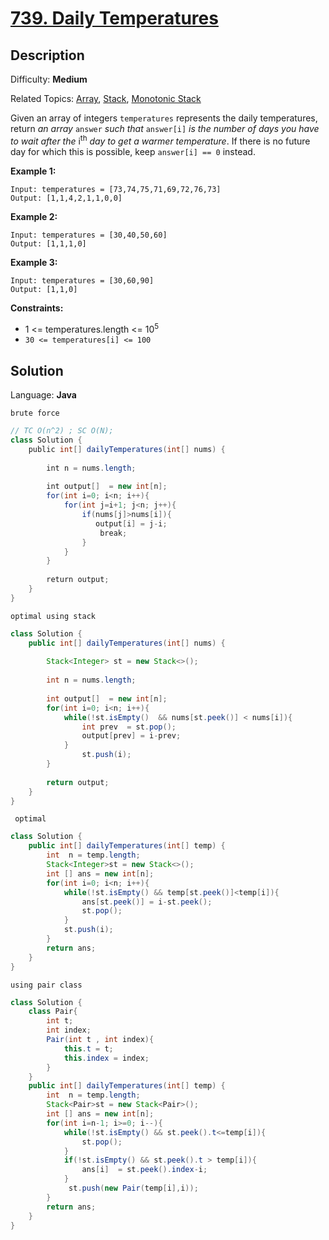 # [739\. Daily Temperatures](https://leetcode.com/problems/daily-temperatures/)

## Description

Difficulty: **Medium**  

Related Topics: [Array](https://leetcode.com/tag/array/), [Stack](https://leetcode.com/tag/stack/), [Monotonic Stack](https://leetcode.com/tag/monotonic-stack/)


Given an array of integers `temperatures` represents the daily temperatures, return _an array_ `answer` _such that_ `answer[i]` _is the number of days you have to wait after the_ i<sup>th</sup> _day to get a warmer temperature_. If there is no future day for which this is possible, keep `answer[i] == 0` instead.

**Example 1:**

```
Input: temperatures = [73,74,75,71,69,72,76,73]
Output: [1,1,4,2,1,1,0,0]
```

**Example 2:**

```
Input: temperatures = [30,40,50,60]
Output: [1,1,1,0]
```

**Example 3:**

```
Input: temperatures = [30,60,90]
Output: [1,1,0]
```

**Constraints:**

*   1 <= temperatures.length <= 10<sup>5</sup>
*   `30 <= temperatures[i] <= 100`


## Solution

Language: **Java**

`` brute force ``
```java
// TC O(n^2) ; SC O(N);
class Solution {
    public int[] dailyTemperatures(int[] nums) {
        
        int n = nums.length;
        
        int output[]  = new int[n];
        for(int i=0; i<n; i++){
            for(int j=i+1; j<n; j++){
                if(nums[j]>nums[i]){
                   output[i] = j-i;
                    break;
                } 
            }
        }
        
        return output;
    }
}
```



``optimal using stack ``

```java
class Solution {
    public int[] dailyTemperatures(int[] nums) {
     
        Stack<Integer> st = new Stack<>();
        
        int n = nums.length;
        
        int output[]  = new int[n];
        for(int i=0; i<n; i++){
            while(!st.isEmpty()  && nums[st.peek()] < nums[i]){
                int prev  = st.pop();
                output[prev] = i-prev;
            }
                st.push(i);
        }
        
        return output;
    }
}
```


`` optimal``

```java
class Solution {
    public int[] dailyTemperatures(int[] temp) {
        int  n = temp.length;
        Stack<Integer>st = new Stack<>();
        int [] ans = new int[n];
        for(int i=0; i<n; i++){
            while(!st.isEmpty() && temp[st.peek()]<temp[i]){
                ans[st.peek()] = i-st.peek();
                st.pop();
            }
            st.push(i);
        }
        return ans;
    }
}


```

``using pair class``

```java
class Solution {
    class Pair{
        int t;
        int index;
        Pair(int t , int index){
            this.t = t;
            this.index = index;
        }
    }
    public int[] dailyTemperatures(int[] temp) {
        int  n = temp.length;
        Stack<Pair>st = new Stack<Pair>();
        int [] ans = new int[n];
        for(int i=n-1; i>=0; i--){
            while(!st.isEmpty() && st.peek().t<=temp[i]){
                st.pop();
            }
            if(!st.isEmpty() && st.peek().t > temp[i]){
                ans[i]  = st.peek().index-i;
            }
             st.push(new Pair(temp[i],i));
        }
        return ans;
    }
}
```